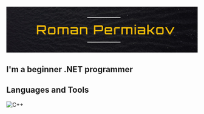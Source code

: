 [![Header](https://github.com/Presstomsk/Presstomsk/blob/main/Roman%20Permiakov.jpg)](https://github.com/Presstomsk)

## I'm a beginner .NET programmer

## Languages and Tools
![C++](https://img.shields.io/badge/-C++-090909?style=for-the-badge&logo=C%2b%2b&logoColor=00FFFF)
